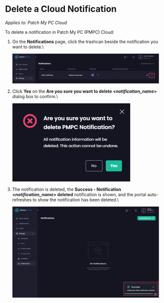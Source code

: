 # Delete a Cloud Notification

_Applies to: Patch My PC Cloud_

To delete a notification in Patch My PC (PMPC) Cloud:

1.  On the <strong>Notifications</strong> page, click the trashcan beside the notification you want to delete.\


    ![Clicking the trashcan beside the relevant notification you want to delete](/_images/image-(1609).png "Clicking the trashcan beside the relevant notification you want to delete")
2.  Click <strong>Yes</strong> on the <strong>Are you sure you want to delete <</strong>_<strong>notification\_name</strong>_<strong>></strong> dialog box to confirm.\


    ![](/_images/image-(1610).png "")
3.  The notification is deleted, the <strong>Success - Notification <</strong>_<strong>notification\_name></strong>_<strong>&#x20;deleted</strong> notification is shown, and the portal auto-refreshes to show the notification has been deleted.\


    ![](/_images/image-(696).png "")